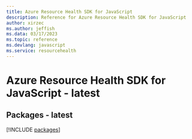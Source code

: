 ```yaml
---
title: Azure Resource Health SDK for JavaScript
description: Reference for Azure Resource Health SDK for JavaScript
author: xirzec
ms.author: jeffish
ms.data: 03/17/2023
ms.topic: reference
ms.devlang: javascript
ms.service: resourcehealth
---
```

# Azure Resource Health SDK for JavaScript - latest
## Packages - latest
[!INCLUDE [packages](resource-health-index.md)]